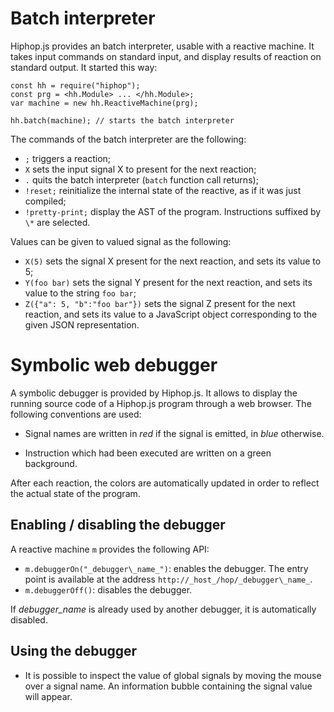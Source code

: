 # Batch interpreter

Hiphop.js provides an batch interpreter, usable with a reactive
machine. It takes input commands on standard input, and display
results of reaction on standard output. It started this way:

```hopscript
const hh = require("hiphop");
const prg = <hh.Module> ... </hh.Module>;
var machine = new hh.ReactiveMachine(prg);

hh.batch(machine); // starts the batch interpreter
```

The commands of the batch interpreter are the following:

* `;` triggers a reaction;
* `X` sets the input signal X to present for the next reaction;
* `.` quits the batch interpreter (`batch` function call returns);
* `!reset;` reinitialize the internal state of the reactive, as if it
  was just compiled;
* `!pretty-print;` display the AST of the program. Instructions
  suffixed by `\*` are selected.

Values can be given to valued signal as the following:

* `X(5)` sets the signal X present for the next reaction, and sets its value to 5;
* `Y(foo bar)` sets the signal Y present for the next reaction, and
   sets its value to the string `foo bar`;
* `Z({"a": 5, "b":"foo bar"})` sets the signal Z present for the next
  reaction, and sets its value to a JavaScript object corresponding to
  the given JSON representation.

# Symbolic web debugger

A symbolic debugger is provided by Hiphop.js. It allows to display the
running source code of a Hiphop.js program through a web browser. The
following conventions are used:

* Signal names are written in _red_ if the signal is emitted, in
  _blue_ otherwise.

* Instruction which had been executed are written on a green
  background.

After each reaction, the colors are automatically updated in order to
reflect the actual state of the program.

## Enabling / disabling the debugger

A reactive machine `m` provides the following API:

* `m.debuggerOn("_debugger\_name_")`: enables the debugger. The entry
  point is available at the address `http://_host_/hop/_debugger\_name_`.
* `m.debuggerOff()`: disables the debugger.

If _debugger\_name_ is already used by another debugger, it is
automatically disabled.

## Using the debugger

* It is possible to inspect the value of global signals by moving the
  mouse over a signal name. An information bubble containing the
  signal value will appear.

